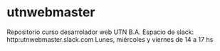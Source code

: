 # utnwebmaster
Repositorio curso desarrolador web UTN B.A.
Espacio de slack: http:utnwebmaster.slack.com
Lunes, miércoles y viernes de 14 a 17 hs


